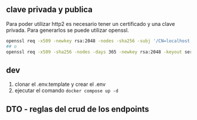 ## clave privada y publica
Para poder utilizar http2 es necesario tener un certificado y una clave privada. Para generarlos se puede utilizar openssl.

```bash
openssl req -x509 -newkey rsa:2048 -nodes -sha256 -subj '/CN=localhost' -keyout localhost-privkey.pem -out localhost-cert.pem
## o
openssl req -x509 -sha256 -nodes -days 365 -newkey rsa:2048 -keyout server.key -out server.crt
```

## dev
1. clonar el .env.template y crear el .env
2. ejecutar el comando ```docker compose up -d```



## DTO - reglas del crud de los endpoints
